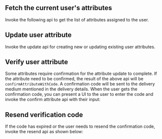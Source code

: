 ## Fetch the current user's attributes

Invoke the following api to get the list of attributes assigned to the user.

<inline-fragment platform="ios" src="~/lib/auth/fragments/ios/user_attributes/10_fetch_attributes.md"></inline-fragment>
<inline-fragment platform="android" src="~/lib/auth/fragments/android/user_attributes/10_fetch_attributes.md"></inline-fragment>
<inline-fragment platform="flutter" src="~/lib/auth/fragments/flutter/user_attributes/10_fetch_attributes.md"></inline-fragment>

## Update user attribute

Invoke the update api for creating new or updating existing user attributes.

<inline-fragment platform="ios" src="~/lib/auth/fragments/ios/user_attributes/20_update_user_attribute.md"></inline-fragment>
<inline-fragment platform="android" src="~/lib/auth/fragments/android/user_attributes/20_update_user_attribute.md"></inline-fragment>
<inline-fragment platform="flutter" src="~/lib/auth/fragments/flutter/user_attributes/20_update_user_attribute.md"></inline-fragment>

## Verify user attribute
Some attributes require confirmation for the attribute update to complete. If the attribute need to be confirmed, the result of the above api will be `confirmAttributeWithCode`. A confirmation code will be sent to the delivery medium mentioned in the delivery details.
When the user gets the confirmation code, you can present a UI to the user to enter the code and invoke the confirm attribute api with their input:

<inline-fragment platform="ios" src="~/lib/auth/fragments/ios/user_attributes/30_confirm_attribute.md"></inline-fragment>
<inline-fragment platform="android" src="~/lib/auth/fragments/android/user_attributes/30_confirm_attribute.md"></inline-fragment>
<inline-fragment platform="flutter" src="~/lib/auth/fragments/flutter/user_attributes/30_confirm_attribute.md"></inline-fragment>

## Resend verification code
If the code has expired or the user needs to resend the confirmation code, invoke the resend api as shown below:

<inline-fragment platform="ios" src="~/lib/auth/fragments/ios/user_attributes/40_resend_code.md"></inline-fragment>
<inline-fragment platform="android" src="~/lib/auth/fragments/android/user_attributes/40_resend_code.md"></inline-fragment>
<inline-fragment platform="flutter" src="~/lib/auth/fragments/flutter/user_attributes/40_resend_code.md"></inline-fragment>
